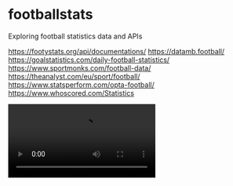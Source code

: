 # footballstats
Exploring football statistics data and APIs

https://footystats.org/api/documentations/
https://datamb.football/
https://goalstatistics.com/daily-football-statistics/
https://www.sportmonks.com/football-data/
https://theanalyst.com/eu/sport/football/
https://www.statsperform.com/opta-football/
https://www.whoscored.com/Statistics

<video src='https://github.com/dianalow/footballstats/assets/3214561/d0f0fa6a-3a4a-4769-9edd-c960e6b1869d'>

